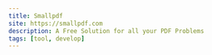 ```yaml
---
title: Smallpdf
site: https://smallpdf.com
description: A Free Solution for all your PDF Problems
tags: [tool, develop]
---
```

